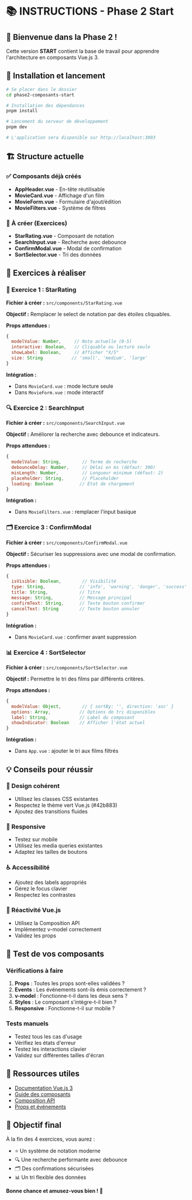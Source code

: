 # 📚 INSTRUCTIONS - Phase 2 Start

## 🎯 Bienvenue dans la Phase 2 !

Cette version **START** contient la base de travail pour apprendre l'architecture en composants Vue.js 3.

## 🚀 Installation et lancement

```bash
# Se placer dans le dossier
cd phase2-composants-start

# Installation des dépendances
pnpm install

# Lancement du serveur de développement
pnpm dev

# L'application sera disponible sur http://localhost:3003
```

## 🏗️ Structure actuelle

### ✅ Composants déjà créés
- **AppHeader.vue** - En-tête réutilisable
- **MovieCard.vue** - Affichage d'un film
- **MovieForm.vue** - Formulaire d'ajout/édition
- **MovieFilters.vue** - Système de filtres

### 📝 À créer (Exercices)
- **StarRating.vue** - Composant de notation
- **SearchInput.vue** - Recherche avec debounce
- **ConfirmModal.vue** - Modal de confirmation
- **SortSelector.vue** - Tri des données

## 🎯 Exercices à réaliser

### 🌟 Exercice 1 : StarRating
**Fichier à créer :** `src/components/StarRating.vue`

**Objectif :** Remplacer le select de notation par des étoiles cliquables.

**Props attendues :**
```javascript
{
  modelValue: Number,     // Note actuelle (0-5)
  interactive: Boolean,   // Cliquable ou lecture seule
  showLabel: Boolean,     // Afficher "X/5"
  size: String           // 'small', 'medium', 'large'
}
```

**Intégration :**
- Dans `MovieCard.vue` : mode lecture seule
- Dans `MovieForm.vue` : mode interactif

### 🔍 Exercice 2 : SearchInput
**Fichier à créer :** `src/components/SearchInput.vue`

**Objectif :** Améliorer la recherche avec debounce et indicateurs.

**Props attendues :**
```javascript
{
  modelValue: String,        // Terme de recherche
  debounceDelay: Number,     // Délai en ms (défaut: 300)
  minLength: Number,         // Longueur minimum (défaut: 2)
  placeholder: String,       // Placeholder
  loading: Boolean          // État de chargement
}
```

**Intégration :**
- Dans `MovieFilters.vue` : remplacer l'input basique

### 🗂️ Exercice 3 : ConfirmModal
**Fichier à créer :** `src/components/ConfirmModal.vue`

**Objectif :** Sécuriser les suppressions avec une modal de confirmation.

**Props attendues :**
```javascript
{
  isVisible: Boolean,        // Visibilité
  type: String,             // 'info', 'warning', 'danger', 'success'
  title: String,            // Titre
  message: String,          // Message principal
  confirmText: String,      // Texte bouton confirmer
  cancelText: String        // Texte bouton annuler
}
```

**Intégration :**
- Dans `MovieCard.vue` : confirmer avant suppression

### 📊 Exercice 4 : SortSelector
**Fichier à créer :** `src/components/SortSelector.vue`

**Objectif :** Permettre le tri des films par différents critères.

**Props attendues :**
```javascript
{
  modelValue: Object,        // { sortBy: '', direction: 'asc' }
  options: Array,           // Options de tri disponibles
  label: String,            // Label du composant
  showIndicator: Boolean    // Afficher l'état actuel
}
```

**Intégration :**
- Dans `App.vue` : ajouter le tri aux films filtrés

## 💡 Conseils pour réussir

### 🎨 Design cohérent
- Utilisez les classes CSS existantes
- Respectez le thème vert Vue.js (#42b883)
- Ajoutez des transitions fluides

### 📱 Responsive
- Testez sur mobile
- Utilisez les media queries existantes
- Adaptez les tailles de boutons

### ♿ Accessibilité
- Ajoutez des labels appropriés
- Gérez le focus clavier
- Respectez les contrastes

### 🔄 Réactivité Vue.js
- Utilisez la Composition API
- Implémentez v-model correctement
- Validez les props

## 🧪 Test de vos composants

### Vérifications à faire
1. **Props** : Toutes les props sont-elles validées ?
2. **Events** : Les événements sont-ils émis correctement ?
3. **v-model** : Fonctionne-t-il dans les deux sens ?
4. **Styles** : Le composant s'intègre-t-il bien ?
5. **Responsive** : Fonctionne-t-il sur mobile ?

### Tests manuels
- Testez tous les cas d'usage
- Vérifiez les états d'erreur
- Testez les interactions clavier
- Validez sur différentes tailles d'écran

## 📖 Ressources utiles

- [Documentation Vue.js 3](https://vuejs.org/)
- [Guide des composants](https://vuejs.org/guide/essentials/component-basics.html)
- [Composition API](https://vuejs.org/guide/extras/composition-api-faq.html)
- [Props et événements](https://vuejs.org/guide/components/props.html)

## 🎉 Objectif final

À la fin des 4 exercices, vous aurez :
- ⭐ Un système de notation moderne
- 🔍 Une recherche performante avec debounce
- 🗂️ Des confirmations sécurisées
- 📊 Un tri flexible des données

**Bonne chance et amusez-vous bien ! 🚀**

